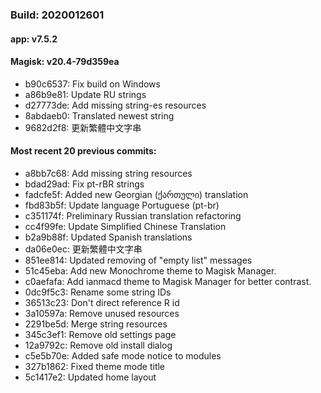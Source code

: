 ### Build: 2020012601
#### app: v7.5.2
#### Magisk: v20.4-79d359ea

- b90c6537: Fix build on Windows
- a86b9e81: Update RU strings
- d27773de: Add missing string-es resources
- 8abdaeb0: Translated newest string
- 9682d2f8: 更新繁體中文字串

#### Most recent 20 previous commits:

- a8bb7c68: Add missing string resources
- bdad29ad: Fix pt-rBR strings
- fadcfe5f: Added new Georgian (ქართული)  translation
- fbd83b5f: Update language Portuguese (pt-br)
- c351174f: Preliminary Russian translation refactoring
- cc4f99fe: Update Simplified Chinese Translation
- b2a9b88f: Updated Spanish translations
- da06e0ec: 更新繁體中文字串
- 851ee814: Updated removing of "empty list" messages
- 51c45eba: Add new Monochrome theme to Magisk Manager.
- c0aefafa: Add ianmacd theme to Magisk Manager for better contrast.
- 0dc9f5c3: Rename some string IDs
- 36513c23: Don't direct reference R id
- 3a10597a: Remove unused resources
- 2291be5d: Merge string resources
- 345c3ef1: Remove old settings page
- 12a9792c: Remove old install dialog
- c5e5b70e: Added safe mode notice to modules
- 327b1862: Fixed theme mode title
- 5c1417e2: Updated home layout
